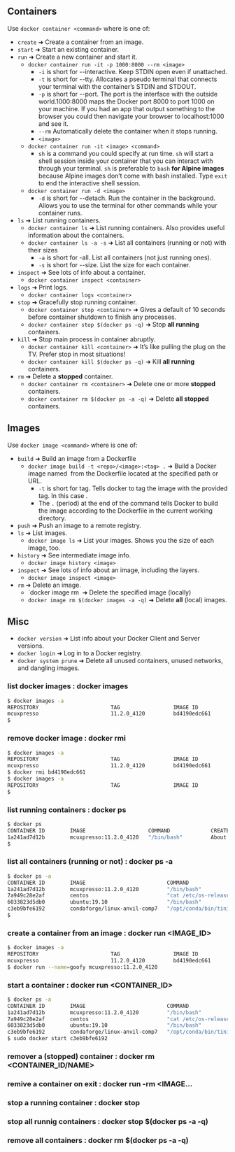 ## Containers

Use `docker container <command>` where <command> is one of:
  - `create` ➜ Create a container from an image.
  - `start` ➜ Start an existing container.
  - `run` ➜ Create a new container and start it.
    - `docker container run -it -p 1000:8000 --rm <image>`
      - `-i` is short for --interactive. Keep STDIN open even if unattached.
      - `-t` is short for --tty. Allocates a pseudo terminal that connects your terminal with the container’s STDIN and STDOUT.
      - `-p` is short for --port. The port is the interface with the outside world.1000:8000 maps the Docker port 8000 to port 1000 on your machine. If you had an app that output something to the browser you could then navigate your browser to localhost:1000 and see it.
      - `--rm` Automatically delete the container when it stops running.
      - `<image>` 
    - `docker container run -it <image> <command>`
      - `sh` is a command you could specify at run time. `sh` will start a shell session inside your container that you can interact with through your terminal. `sh` is preferable to `bash` __for Alpine images__ because Alpine images don’t come with bash installed. Type `exit` to end the interactive shell session.
    - `docker container run -d <image>`
      - `-d` is short for --detach. Run the container in the background. Allows you to use the terminal for other commands while your container runs.
  - `ls` ➜ List running containers.
    - `docker container ls` ➜ List running containers. Also provides useful information about the containers.
    - `docker container ls -a -s` ➜ List all containers (running or not) with their sizes
      - `-a` is short for -all. List all containers (not just running ones).
      - `-s` is short for --size. List the size for each container.
  - `inspect` ➜ See lots of info about a container.
    - `docker container inspect <container>`
  - `logs` ➜ Print logs.
    - `docker container logs <container>`
  - `stop` ➜ Gracefully stop running container.
    - `docker container stop <container>` ➜ Gives a default of 10 seconds before container shutdown to finish any processes.
    - `docker container stop $(docker ps -q)` ➜ Stop **all running** containers.
  - `kill` ➜ Stop main process in container abruptly.
    - `docker container kill <container>` ➜ It’s like pulling the plug on the TV. Prefer stop in most situations!
    - `docker container kill $(docker ps -q)` ➜ Kill **all running** containers.
  - `rm` ➜ Delete a **stopped** container.
    - `docker container rm <container>` ➜ Delete one or more **stopped** containers.
    - `docker container rm $(docker ps -a -q)` ➜ Delete **all stopped** containers.

## Images

Use `docker image <command>` where <command> is one of:
  - `build` ➜ Build an image from a Dockerfile
    - `docker image build -t <repo>/<image>:<tag> .` ➜ Build a Docker image named <image> from the Dockerfile located at the specified path or URL.
      - `-t` is short for tag. Tells docker to tag the image with the provided tag. In this case <tag> .
      - The `.` (period) at the end of the command tells Docker to build the image according to the Dockerfile in the current working directory.
  - `push` ➜ Push an image to a remote registry.
  - `ls` ➜ List images.
    - `docker image ls` ➜ List your images. Shows you the size of each image, too.
  - `history` ➜ See intermediate image info.
    - `docker image history <image>`
  - `inspect` ➜ See lots of info about an image, including the layers.
    - `docker image inspect <image>`
  - `rm` ➜ Delete an image.
    - `docker image rm <image> ➜ Delete the specified image (locally)
    - `docker image rm $(docker images -a -q)` ➜ Delete **all** (local) images.
  
## Misc

  - `docker version` ➜ List info about your Docker Client and Server versions.
  - `docker login` ➜ Log in to a Docker registry.
  - `docker system prune` ➜ Delete all unused containers, unused networks, and dangling images.






### list docker images : docker images

```sh
$ docker images -a
REPOSITORY                       TAG                 IMAGE ID            CREATED             SIZE
mcuxpresso                       11.2.0_4120         bd4190edc661        2 hours ago         1.72GB
$
```
### remove docker image : docker rmi

```sh
$ docker images -a
REPOSITORY                       TAG                 IMAGE ID            CREATED             SIZE
mcuxpresso                       11.2.0_4120         bd4190edc661        2 hours ago         1.72GB
$ docker rmi bd4190edc661
$ docker images -a
REPOSITORY                       TAG                 IMAGE ID            CREATED             SIZE
$
```




### list running containers : docker ps

```sh
$ docker ps
CONTAINER ID        IMAGE                    COMMAND             CREATED             STATUS              PORTS               NAMES
1a241ad7d12b        mcuxpresso:11.2.0_4120   "/bin/bash"         About an hour ago   Up About an hour                        tom
$
```

### list all containers (running or not) : docker ps -a

```sh
$ docker ps -a
CONTAINER ID        IMAGE                          COMMAND                  CREATED             STATUS                         PORTS               NAMES
1a241ad7d12b        mcuxpresso:11.2.0_4120         "/bin/bash"              About an hour ago   Up About an hour                                   tom
7a949c28e2af        centos                         "cat /etc/os-release"    2 days ago          Exited (0) 2 days ago                              jovial_lewin
6033823d5db0        ubuntu:19.10                   "/bin/bash"              2 days ago          Exited (0) 2 days ago                              funny_pike
c3eb9bfe6192        condaforge/linux-anvil-comp7   "/opt/conda/bin/tini…"   2 weeks ago         Exited (1) 2 weeks ago                             naughty_mendel
$
```

### create a container from an image : docker run <IMAGE_ID>

```sh
$ docker images -a
REPOSITORY                       TAG                 IMAGE ID            CREATED             SIZE
mcuxpresso                       11.2.0_4120         bd4190edc661        2 hours ago         1.72GB
$ docker run --name=goofy mcuxpresso:11.2.0_4120
```

### start a container : docker run <CONTAINER_ID>

```sh
$ docker ps -a
CONTAINER ID        IMAGE                          COMMAND                  CREATED             STATUS                         PORTS               NAMES
1a241ad7d12b        mcuxpresso:11.2.0_4120         "/bin/bash"              About an hour ago   Up About an hour                                   tom
7a949c28e2af        centos                         "cat /etc/os-release"    2 days ago          Exited (0) 2 days ago                              jovial_lewin
6033823d5db0        ubuntu:19.10                   "/bin/bash"              2 days ago          Exited (0) 2 days ago                              funny_pike
c3eb9bfe6192        condaforge/linux-anvil-comp7   "/opt/conda/bin/tini…"   2 weeks ago         Exited (1) 2 weeks ago                             naughty_mendel
$ sudo docker start c3eb9bfe6192
```

### remover a (stopped) container : docker rm <CONTAINER_ID/NAME>

### remive a container on exit : docker run -rm <IMAGE...

### stop a running container : docker stop

### stop all runnig containers : docker stop $(docker ps -a -q)

### remove all containers : docker rm $(docker ps -a -q)


